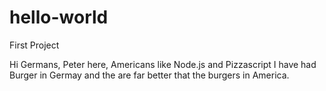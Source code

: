 # hello-world
First Project

Hi Germans,
Peter here, Americans like Node.js and Pizzascript 
I have had Burger in Germay and the are far better that the burgers in America.
